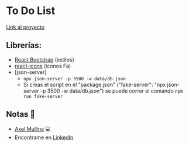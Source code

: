 # To Do List

[Link al proyecto](https://to-do-list-nine-beryl.vercel.app/)

## Librerías:
- [React Bootstrap](https://react-bootstrap.github.io/) (estilos)
- [react-icons](https://www.npmjs.com/package/react-icons) (iconos Fa)
- [json-server]
    - `npx json-server -p 3500 -w data/db.json`  
    - Si creas el script en el "package.json" ("fake-server": "npx json-server -p 3500 -w data/db.json") se puede correr el comando `npm run fake-server`  

## Notas 📢

- [Axel Mullins](https://github.com/AxelMullins) 💻
- Encontrame en [LinkedIn](https://www.linkedin.com/in/axel-mullins/)